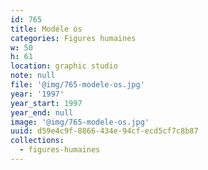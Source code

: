 ```yaml
---
id: 765
title: Modéle os
categories: Figures humaines
w: 50
h: 61
location: graphic studio
note: null
file: '@img/765-modele-os.jpg'
year: '1997'
year_start: 1997
year_end: null
image: '@img/765-modele-os.jpg'
uuid: d59e4c9f-8866-434e-94cf-ecd5cf7c8b87
collections:
  - figures-humaines
---
```


